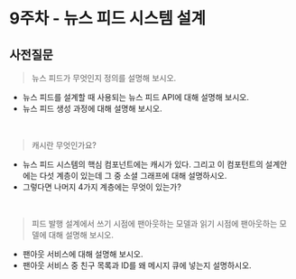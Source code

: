 # 9주차 - 뉴스 피드 시스템 설계

## 사전질문

> 뉴스 피드가 무엇인지 정의를 설명해 보시오.
  - 뉴스 피드를 설계할 때 사용되는 뉴스 피드 API에 대해 설명해 보시오.
  - 뉴스 피드 생성 과정에 대해 설명해 보시오.

<br>

> 캐시란 무엇인가요?
  - 뉴스 피드 시스템의 핵심 컴포넌트에는 캐시가 있다. 그리고 이 컴포턴트의 설계안에는 다섯 계층이 있는데 그 중 소셜 그래프에 대해 설명하시오.
  - 그렇다면 나머지 4가지 계층에는 무엇이 있는가?

<br>

> 피드 발행 설계에서 쓰기 시점에 팬아웃하는 모델과 읽기 시점에 팬아웃하는 모델에 대해 설명해 보시오.
  - 팬아웃 서비스에 대해 설명해 보시오.
  - 팬아웃 서비스 중 친구 목록과 ID를 왜 메시지 큐에 넣는지 설명하시오. 
